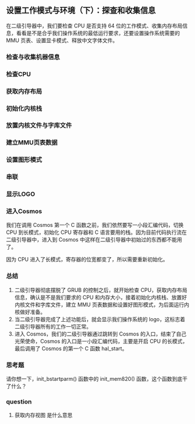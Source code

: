 ## 设置工作模式与环境（下）：探查和收集信息

在二级引导器中，我们要检查 CPU 是否支持 64 位的工作模式、收集内存布局信息，看看是不是合乎我们操作系统的最低运行要求，还要设置操作系统需要的 MMU 页表、设置显卡模式、释放中文字体文件。

### 检查与收集机器信息
### 检查CPU
### 获取内存布局
### 初始化内核栈
### 放置内核文件与字库文件
### 建立MMU页表数据
### 设置图形模式
### 串联

### 显示LOGO
### 进入Cosmos

我们在调用 Cosmos 第一个 C 函数之前，我们依然要写一小段汇编代码，切换 CPU 到长模式，初始化 CPU 寄存器和 C 语言要用的栈。因为目前代码执行流在二级引导器中，进入到 Cosmos 中这样在二级引导器中初始过的东西都不能用了。

因为 CPU 进入了长模式，寄存器的位宽都变了，所以需要重新初始化。

### 总结

1. 二级引导器彻底摆脱了 GRUB 的控制之后，就开始检查 CPU，获取内存布局信息，确认是不是我们要求的 CPU 和内存大小，接着初始化内核栈、放置好内核文件和字库文件，建立 MMU 页表数据和设置好图形模式，为后面运行内核做好准备。
2. 当二级引导器完成了上述功能后，就会显示我们操作系统的 logo，这标志着二级引导器所有的工作一切正常。
3. 进入 Cosmos，我们的二级引导器通过跳转到 Cosmos 的入口，结束了自己光荣使命，Cosmos 的入口是一小段汇编代码，主要是开启 CPU 的长模式，最后调用了 Cosmos 的第一个 C 函数 hal_start。

### 思考题

请你想一下，init_bstartparm() 函数中的 init_mem820() 函数，这个函数到底干了什么？


### question

1. 获取内存视图 是什么意思
